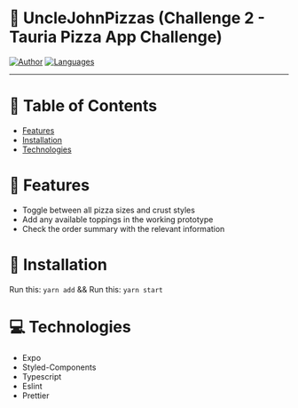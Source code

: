 # 🍕 UncleJohnPizzas (Challenge 2 - Tauria Pizza App Challenge)

[![Author](https://img.shields.io/badge/author-DanielJ06-7FCD91?style=flat-square)](https://github.com/danielj06)
[![Languages](https://img.shields.io/github/languages/count/DanielJ06/UncleJohnPizzas?color=%7FCD91&style=flat-square)](#)

<hr />

# :pushpin: Table of Contents

* [Features](#brain-features)
* [Installation](#construction_worker-installation)
* [Technologies](#computer-technologies)

# :brain: Features

* Toggle between all pizza sizes and crust styles
* Add any available toppings in the working prototype
* Check the order summary with the relevant information

# :construction_worker: Installation

Run this: ``` yarn add ```
&&
Run this: ``` yarn start ```

# :computer: Technologies

* Expo
* Styled-Components
* Typescript
* Eslint
* Prettier

